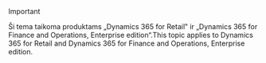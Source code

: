 > [!IMPORTANT]
> <span data-ttu-id="3c1a2-101">Ši tema taikoma produktams „Dynamics 365 for Retail‟ ir „Dynamics 365 for Finance and Operations, Enterprise edition“.</span><span class="sxs-lookup"><span data-stu-id="3c1a2-101">This topic applies to Dynamics 365 for Retail and Dynamics 365 for Finance and Operations, Enterprise edition.</span></span>
